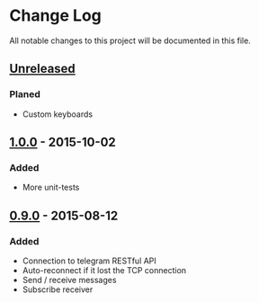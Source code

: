 # Change Log
All notable changes to this project will be documented in this file.

## [Unreleased][unreleased]

### Planed
- Custom keyboards

## [1.0.0] - 2015-10-02
### Added
- More unit-tests

## [0.9.0] - 2015-08-12
### Added
- Connection to telegram RESTful API
- Auto-reconnect if it lost the TCP connection
- Send / receive messages
- Subscribe receiver

[unreleased]: https://github.com/marzn/telegrambot-japi/compare/v1.0.0...master
[1.0.0]: https://github.com/marzn/telegrambot-japi/compare/v0.9.0...v1.0.0
[0.9.0]: https://github.com/marzn/telegrambot-japi/compare/89256a6...v0.9.0
